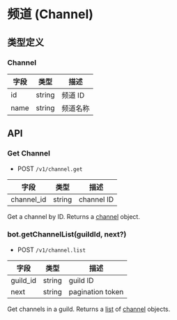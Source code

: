 # 频道 (Channel)

## 类型定义

### Channel

| 字段 | 类型 | 描述 |
| --- | --- | --- |
| id | string | 频道 ID |
| name | string | 频道名称 |

## API

### Get Channel

- <badge>POST</badge> `/v1/channel.get`

| 字段 | 类型 | 描述 |
| --- | --- | --- |
| channel_id | string | channel ID |

Get a channel by ID. Returns a [channel](#channel-1) object.

### bot.getChannelList(guildId, next?)

- <badge>POST</badge> `/v1/channel.list`

| 字段 | 类型 | 描述 |
| --- | --- | --- |
| guild_id | string | guild ID |
| next | string | pagination token |

Get channels in a guild. Returns a [list](../protocol/api.md#分页) of [channel](#channel-1) objects.
